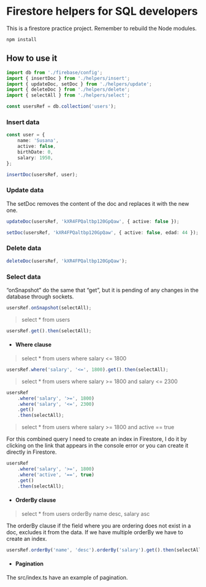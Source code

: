 # Firestore helpers for SQL developers

This is a firestore practice project.
Remember to rebuild the Node modules.

```
npm install
```

## How to use it

```ts
import db from './firebase/config';
import { insertDoc } from './helpers/insert';
import { updateDoc, setDoc } from './helpers/update';
import { deleteDoc } from './helpers/delete';
import { selectAll } from './helpers/select';

const usersRef = db.collection('users');
```

### Insert data

```ts
const user = {
    name: 'Susana',
    active: false,
    birthDate: 0,
    salary: 1950,
};

insertDoc(usersRef, user);
```

### Update data

The setDoc removes the content of the doc and replaces it with the new one.

```ts
updateDoc(usersRef, 'kXR4FPQaltbp120GpQaw', { active: false });

setDoc(usersRef, 'kXR4FPQaltbp120GpQaw', { active: false, edad: 44 });
```

### Delete data

```ts
deleteDoc(usersRef, 'kXR4FPQaltbp120GpQaw');
```

### Select data

“onSnapshot” do the same that “get”, but it is pending of any changes in the database through sockets.

```ts
usersRef.onSnapshot(selectAll);
```

> select \* from users

```ts
usersRef.get().then(selectAll);
```

-   #### Where clause

> select \* from users where salary <= 1800

```ts
usersRef.where('salary', '<=', 1800).get().then(selectAll);
```

> select \* from users where salary >= 1800 and salary <= 2300

```ts
usersRef
    .where('salary', '>=', 1800)
    .where('salary', '<=', 2300)
    .get()
    .then(selectAll);
```

> select \* from users where salary >= 1800 and active == true

For this combined query I need to create an index in Firestore, I do it by clicking on the link that appears in the console error or you can create it directly in Firestore.

```ts
usersRef
    .where('salary', '>=', 1800)
    .where('active', '==', true)
    .get()
    .then(selectAll);
```

-   #### OrderBy clause

> select \* from users orderBy name desc, salary asc

The orderBy clause if the field where you are ordering does not exist in a doc, excludes it from the data. If we have multiple orderBy we have to create an index.

```ts
usersRef.orderBy('name', 'desc').orderBy('salary').get().then(selectAll);
```

-   #### Pagination

The src/index.ts have an example of pagination.
